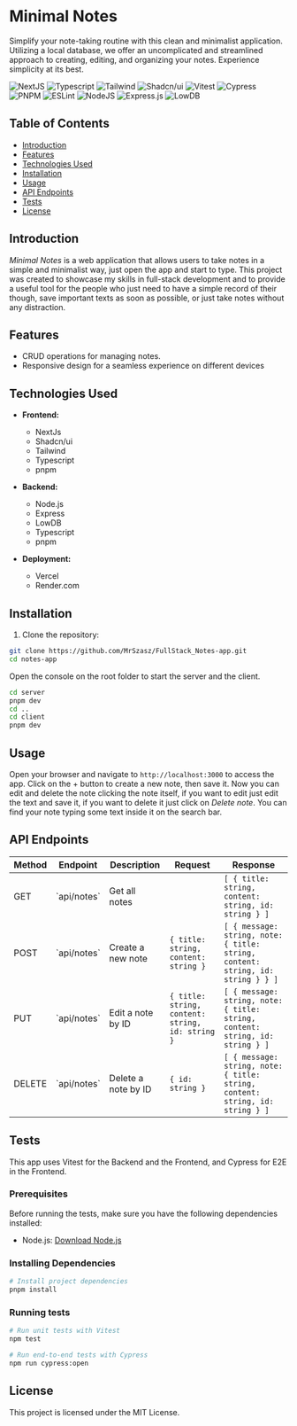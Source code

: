 # Minimal Notes

Simplify your note-taking routine with this clean and minimalist application. Utilizing a local database, we offer an uncomplicated and streamlined approach to creating, editing, and organizing your notes. Experience simplicity at its best.

![NextJS](https://img.shields.io/badge/next%20js-000000?style=for-the-badge&logo=nextdotjs&logoColor=white) ![Typescript](https://img.shields.io/badge/TypeScript-007ACC?style=for-the-badge&logo=typescript&logoColor=white) ![Tailwind](https://img.shields.io/badge/Tailwind_CSS-38B2AC?style=for-the-badge&logo=tailwind-css&logoColor=white) ![Shadcn/ui](https://img.shields.io/badge/shadcn%2Fui-000000?style=for-the-badge&logo=shadcnui&logoColor=white) ![Vitest](https://img.shields.io/badge/VITEST-6E9F18?style=for-the-badge&logo=vitest&logoColor=FDB515) ![Cypress](https://img.shields.io/badge/Cypress-17202C?style=for-the-badge&logo=cypress&logoColor=white) ![PNPM](https://img.shields.io/badge/pnpm-yellow?style=for-the-badge&logo=pnpm&logoColor=white) ![ESLint](https://img.shields.io/badge/eslint-3A33D1?style=for-the-badge&logo=eslint&logoColor=white) ![NodeJS](https://img.shields.io/badge/Node.js-43853D?style=for-the-badge&logo=node.js&logoColor=white) ![Express.js](https://img.shields.io/badge/express.js-%23404d59.svg?style=for-the-badge&logo=express&logoColor=%2361DAFB) ![LowDB](https://img.shields.io/badge/LowDB-gray?style=for-the-badge)

## Table of Contents

- [Introduction](#introduction)
- [Features](#features)
- [Technologies Used](#technologies-used)
- [Installation](#installation)
- [Usage](#usage)
- [API Endpoints](#api-endpoints)
- [Tests](#tests)
- [License](#license)

## Introduction

_Minimal Notes_ is a web application that allows users to take notes in a simple and minimalist way, just open the app and start to type. This project was created to showcase my skills in full-stack development and to provide a useful tool for the people who just need to have a simple record of their though, save important texts as soon as possible, or just take notes without any distraction.

## Features

- CRUD operations for managing notes.
- Responsive design for a seamless experience on different devices

## Technologies Used

- **Frontend:**

  - NextJs
  - Shadcn/ui
  - Tailwind
  - Typescript
  - pnpm

- **Backend:**

  - Node.js
  - Express
  - LowDB
  - Typescript
  - pnpm

- **Deployment:**
  - Vercel
  - Render.com

## Installation

1. Clone the repository:

```bash
git clone https://github.com/MrSzasz/FullStack_Notes-app.git
cd notes-app
```

Open the console on the root folder to start the server and the client.

```bash
cd server
pnpm dev
cd ..
cd client
pnpm dev
```

## Usage

Open your browser and navigate to `http://localhost:3000` to access the app.
Click on the + button to create a new note, then save it.
Now you can edit and delete the note clicking the note itself, if you want to edit just edit the text and save it, if you want to delete it just click on _Delete note_.
You can find your note typing some text inside it on the search bar.

## API Endpoints

| Method | Endpoint      | Description         | Request                                          | Response                                                                        |
| ------ | ------------- | ------------------- | ------------------------------------------------ | ------------------------------------------------------------------------------- |
| GET    | \`api/notes\` | Get all notes       |                                                  | `[ { title: string, content: string, id: string } ]`                            |
| POST   | \`api/notes\` | Create a new note   | `{ title: string, content: string }`             | `[ { message: string, note: { title: string, content: string, id: string } } ]` |
| PUT    | \`api/notes\` | Edit a note by ID   | `{ title: string, content: string, id: string }` | `[ { message: string, note: { title: string, content: string, id: string } ]`   |
| DELETE | \`api/notes\` | Delete a note by ID | `{ id: string }`                                 | `[ { message: string, note: { title: string, content: string, id: string } ]`   |

## Tests

This app uses Vitest for the Backend and the Frontend, and Cypress for E2E in the Frontend.

### Prerequisites

Before running the tests, make sure you have the following dependencies installed:

- Node.js: [Download Node.js](https://nodejs.org/)

### Installing Dependencies

```bash
# Install project dependencies
pnpm install
```

### Running tests

```bash
# Run unit tests with Vitest
npm test

# Run end-to-end tests with Cypress
npm run cypress:open
```

## License

This project is licensed under the MIT License.

